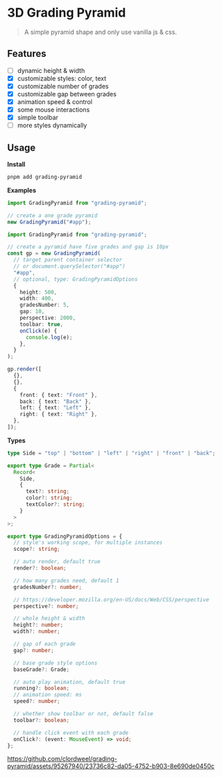 # 3D Grading Pyramid

> A simple pyramid shape and only use vanilla js & css.

## Features

- [ ] dynamic height & width
- [x] customizable styles: color, text
- [x] customizable number of grades
- [x] customizable gap between grades
- [x] animation speed & control
- [x] some mouse interactions
- [x] simple toolbar
- [ ] more styles dynamically

## Usage

**Install**

```sh
pnpm add grading-pyramid
```

**Examples**

```js
import GradingPyramid from "grading-pyramid";

// create a one grade pyramid
new GradingPyramid("#app");
```

```ts
import GradingPyramid from "grading-pyramid";

// create a pyramid have five grades and gap is 10px
const gp = new GradingPyramid(
  // target parent container selector
  // or document.querySelector("#app")
  "#app",
  // optional, type: GradingPyramidOptions
  {
    height: 500,
    width: 400,
    gradesNumber: 5,
    gap: 10,
    perspective: 2000,
    toolbar: true,
    onClick(e) {
      console.log(e);
    },
  }
);

gp.render([
  {},
  {},
  {
    front: { text: "Front" },
    back: { text: "Back" },
    left: { text: "Left" },
    right: { text: "Right" },
  },
]);
```

**Types**

```ts
type Side = "top" | "bottom" | "left" | "right" | "front" | "back";

export type Grade = Partial<
  Record<
    Side,
    {
      text?: string;
      color?: string;
      textColor?: string;
    }
  >
>;

export type GradingPyramidOptions = {
  // style's working scope, for multiple instances
  scope?: string;

  // auto render, default true
  render?: boolean;

  // how many grades need, default 1
  gradesNumber?: number;

  // https://developer.mozilla.org/en-US/docs/Web/CSS/perspective
  perspective?: number;

  // whole height & width
  height?: number;
  width?: number;

  // gap of each grade
  gap?: number;

  // base grade style options
  baseGrade?: Grade;

  // auto play animation, default true
  running?: boolean;
  // animation speed: ms
  speed?: number;

  // whether show toolbar or not, default false
  toolbar?: boolean;

  // handle click event with each grade
  onClick?: (event: MouseEvent) => void;
};
```

https://github.com/clordweel/grading-pyramid/assets/95267940/23736c82-da05-4752-b903-8e690de0450c
